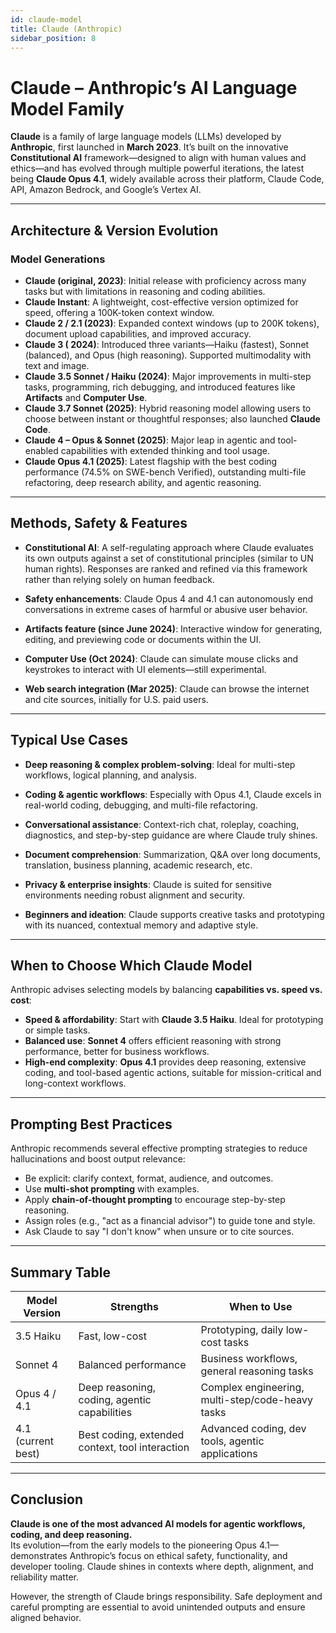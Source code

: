 ```yaml
---
id: claude-model
title: Claude (Anthropic)
sidebar_position: 8
---
```


# Claude – Anthropic’s AI Language Model Family

**Claude** is a family of large language models (LLMs) developed by **Anthropic**, first launched in **March 2023**. It’s built on the innovative **Constitutional AI** framework—designed to align with human values and ethics—and has evolved through multiple powerful iterations, the latest being **Claude Opus 4.1**, widely available across their platform, Claude Code, API, Amazon Bedrock, and Google’s Vertex AI.

---

## Architecture & Version Evolution

### Model Generations

- **Claude (original, 2023)**: Initial release with proficiency across many tasks but with limitations in reasoning and coding abilities.  
- **Claude Instant**: A lightweight, cost-effective version optimized for speed, offering a 100K-token context window.  
- **Claude 2 / 2.1 (2023)**: Expanded context windows (up to 200K tokens), document upload capabilities, and improved accuracy.  
- **Claude 3 ( 2024)**: Introduced three variants—Haiku (fastest), Sonnet (balanced), and Opus (high reasoning). Supported multimodality with text and image.  
- **Claude 3.5 Sonnet / Haiku (2024)**: Major improvements in multi-step tasks, programming, rich debugging, and introduced features like **Artifacts** and **Computer Use**.  
- **Claude 3.7 Sonnet (2025)**: Hybrid reasoning model allowing users to choose between instant or thoughtful responses; also launched **Claude Code**.  
- **Claude 4 – Opus & Sonnet (2025)**: Major leap in agentic and tool-enabled capabilities with extended thinking and tool usage.  
- **Claude Opus 4.1 (2025)**: Latest flagship with the best coding performance (74.5% on SWE-bench Verified), outstanding multi-file refactoring, deep research ability, and agentic reasoning.

---

## Methods, Safety & Features

- **Constitutional AI**: A self-regulating approach where Claude evaluates its own outputs against a set of constitutional principles (similar to UN human rights). Responses are ranked and refined via this framework rather than relying solely on human feedback.  
  
- **Safety enhancements**: Claude Opus 4 and 4.1 can autonomously end conversations in extreme cases of harmful or abusive user behavior.  
  
- **Artifacts feature (since June 2024)**: Interactive window for generating, editing, and previewing code or documents within the UI.  
  
- **Computer Use (Oct 2024)**: Claude can simulate mouse clicks and keystrokes to interact with UI elements—still experimental.  
  
- **Web search integration (Mar 2025)**: Claude can browse the internet and cite sources, initially for U.S. paid users.  


---

## Typical Use Cases

- **Deep reasoning & complex problem-solving**: Ideal for multi-step workflows, logical planning, and analysis.  
  
- **Coding & agentic workflows**: Especially with Opus 4.1, Claude excels in real-world coding, debugging, and multi-file refactoring.  
  
- **Conversational assistance**: Context-rich chat, roleplay, coaching, diagnostics, and step-by-step guidance are where Claude truly shines.  
  
- **Document comprehension**: Summarization, Q&A over long documents, translation, business planning, academic research, etc.  
  
- **Privacy & enterprise insights**: Claude is suited for sensitive environments needing robust alignment and security.  
  
- **Beginners and ideation**: Claude supports creative tasks and prototyping with its nuanced, contextual memory and adaptive style.  
  

---

## When to Choose Which Claude Model

Anthropic advises selecting models by balancing **capabilities vs. speed vs. cost**:

- **Speed & affordability**: Start with **Claude 3.5 Haiku**. Ideal for prototyping or simple tasks.  
- **Balanced use**: **Sonnet 4** offers efficient reasoning with strong performance, better for business workflows.  
- **High-end complexity**: **Opus 4.1** provides deep reasoning, extensive coding, and tool-based agentic actions, suitable for mission-critical and long-context workflows.  


---

## Prompting Best Practices

Anthropic recommends several effective prompting strategies to reduce hallucinations and boost output relevance:

- Be explicit: clarify context, format, audience, and outcomes.  
- Use **multi-shot prompting** with examples.  
- Apply **chain-of-thought prompting** to encourage step-by-step reasoning.  
- Assign roles (e.g., "act as a financial advisor") to guide tone and style.  
- Ask Claude to say "I don't know" when unsure or to cite sources.

---

## Summary Table

| Model Version     | Strengths                                        | When to Use                                      |
|-------------------|--------------------------------------------------|--------------------------------------------------|
| 3.5 Haiku         | Fast, low-cost                                  | Prototyping, daily low-cost tasks                |
| Sonnet 4          | Balanced performance                            | Business workflows, general reasoning tasks      |
| Opus 4 / 4.1      | Deep reasoning, coding, agentic capabilities     | Complex engineering, multi-step/code-heavy tasks |
| 4.1 (current best)| Best coding, extended context, tool interaction  | Advanced coding, dev tools, agentic applications |

---

## Conclusion

**Claude is one of the most advanced AI models for agentic workflows, coding, and deep reasoning.**  
Its evolution—from the early models to the pioneering Opus 4.1—demonstrates Anthropic’s focus on ethical safety, functionality, and developer tooling. Claude shines in contexts where depth, alignment, and reliability matter.

However, the strength of Claude brings responsibility. Safe deployment and careful prompting are essential to avoid unintended outputs and ensure aligned behavior.

